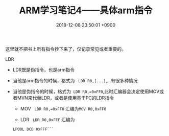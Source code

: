 ﻿---
layout: post
title: ARM学习笔记4——具体arm指令
date: 2018-12-08 23:50:01 +0900
categories: 技术 硬件 arm
issue_id: 46
---
这里就不把书上所有指令抄下来了，仅记录常见或者重要的。

LDR
- LDR既是伪指令，也是arm指令
- 当他是arm指令的时候，格式为 ` LDR R0,[...]`,...有很多种情况
- 当他是伪指令的时候，格式为` LDR R0,=0xFF0`,此时汇编器会决定使用MOV或者MVN来代替LDR，或者是使用基于PC的LDR指令

    - MOV
    ` LDR R0,=0xFF0`
    汇编为`MOV R0,0xFF0`
    
    - LDR
    ` LDR R0,0xFFF`
    汇编为
    ```LDR R0,[PC,OFFSET_TO_LPOOL]
    LPOOL DCD 0xFFF```
    




